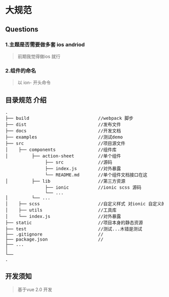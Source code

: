 # 大规范
## Questions

### 1.主题是否需要做多套 ios andriod 
> 前期我觉得做ios 就行 

### 2.组件的命名
> 以 ion- 开头命令


## 目录规范 介绍
<pre>
.
├── build                          //webpack 脚步
├── dist                           //发布文件
├── docs                           //开发文档    
├── examples                       //测试demo    
├── src                            //项目源文件
│    ├── components                //组件库    
│         ├── action-sheet         //单个组件 
               ├── src             //源码
               ├── index.js        //对外暴露 
               └── README.md       //单个组件文档接口在这
│         ├── lib                  //第三方资源
               ├── ionic           //ionic scss 源码
               └── ...    
│         └── ...                
│    ├── scss                      //自定义样式 对ionic 自定义的
│    ├── utils                     //工具库
│    └── index.js                  //对外暴露 
├── static                         //项目本身的静态资源
├── test                           //测试...木错是测试
├── .gitignore                     //
├── package.json                   //
├── ...
│
└──
.
</pre> 

## 开发须知
> 基于vue 2.0 开发

